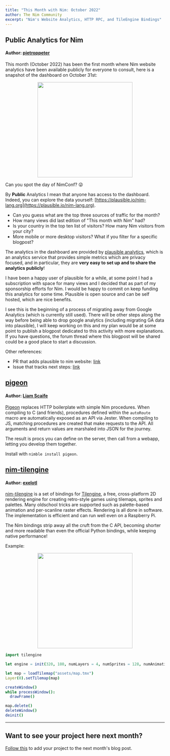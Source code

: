 ```yaml
---
title: "This Month with Nim: October 2022"
author: The Nim Community
excerpt: "Nim's Website Analytics, HTTP RPC, and TileEngine Bindings"
---
```



## Public Analytics for Nim

#### Author: [pietroppeter](https://github.com/pietroppeter)

This month (October 2022) has been the first month where Nim website analytics have been available publicly
for everyone to consult, here is a snapshot of the dashboard on October 31st:

<p style="text-align: center;">
  <img width="auto" height="300" src="{{ site.url }}{{ site.baseurl }}/assets/thismonthwithnim/2022-10/analytics.png">
</p>

Can you spot the day of NimConf? 😜

By **Public** Analytics I mean that anyone has access to the dashboard.
Indeed, you can explore the data yourself: [https://plausible.io/nim-lang.org](https://plausible.io/nim-lang.org).

- Can you guess what are the top three sources of traffic for the month?
- How many views did last edition of "This month with Nim" had?
- Is your country in the top ten list of visitors? How many Nim visitors from your city?
- More mobile or more desktop visitors? What if you filter for a specific blogpost?

The analytics in the dashboard are provided by [plausible analytics](https://plausible.io),
which is an analytics service that provides simple metrics which are privacy focused, and in particular,
they are **very easy to set up and to share the analytics publicly**!

I have been a happy user of plausible for a while,
at some point I had a subscription with space for many views and I decided that as part of my sponsorship efforts for Nim.
I would be happy to commit on keep funding this analytics for some time.
Plausible is open source and can be self hosted, which are nice benefits.

I see this is the beginning of a process of migrating away from Google Analytics (which is currently still used).
There will be other steps along the way before being able to drop google analytics (including migrating GA data into plausible),
I will keep working on this and my plan would be at some point to publish a blogpost dedicated to this activity with more explanations.
If you have questions, the forum thread where this blogpost will be shared could be a good place to start a discussion.

Other references:
- PR that adds plausible to nim website: [link](https://github.com/nim-lang/website/pull/339)
- Issue that tracks next steps: [link](https://github.com/nim-lang/website/issues/342)




## [pigeon](https://github.com/dizzyliam/pigeon)

#### Author: [Liam Scaife](https://github.com/dizzyliam)

[Pigeon](https://github.com/dizzyliam/pigeon) replaces HTTP boilerplate with simple Nim procedures.
When compiling to C (and friends), procedures defined within the `autoRoute` macro are automatically exposed as an API via Jester.
When compiling to JS, matching procedures are created that make requests to the API.
All arguments and return values are marshaled into JSON for the journey.

The result is procs you can define on the server, then call from a webapp, letting you develop them together.

Install with `nimble install pigeon`.



## [nim-tilengine](https://sr.ht/~exelotl/nim-tilengine/)

#### Author: [exelotl](https://exelo.tl/)

[nim-tilengine](https://sr.ht/~exelotl/nim-tilengine/) is a set of bindings for [Tilengine](https://www.tilengine.org/),
a free, cross-platform 2D rendering engine for creating retro-style games using tilemaps, sprites and palettes.
Many oldschool tricks are supported such as palette-based animation and per-scanline raster effects.
Rendering is all done in software. The implementation is efficient and can run well even on a Raspberry Pi.

The Nim bindings strip away all the cruft from the C API,
becoming shorter and more readable than even the official Python bindings, while keeping native performance!

Example:

<p style="text-align: center;">
  <img width="auto" height="300" src="{{ site.baseurl }}/assets/thismonthwithnim/2022-10/tileengine.png">
</p>

```nim
import tilengine

let engine = init(320, 180, numLayers = 4, numSprites = 128, numAnimations = 128)

let map = loadTilemap("assets/map.tmx")
Layer(0).setTilemap(map)

createWindow()
while processWindow():
  drawFrame()

map.delete()
deleteWindow()
deinit()
```

----




## Want to see your project here next month?

[Follow this](https://github.com/beef331/website#adding-your-project-to-month-with-nim)
to add your project to the next month's blog post.
